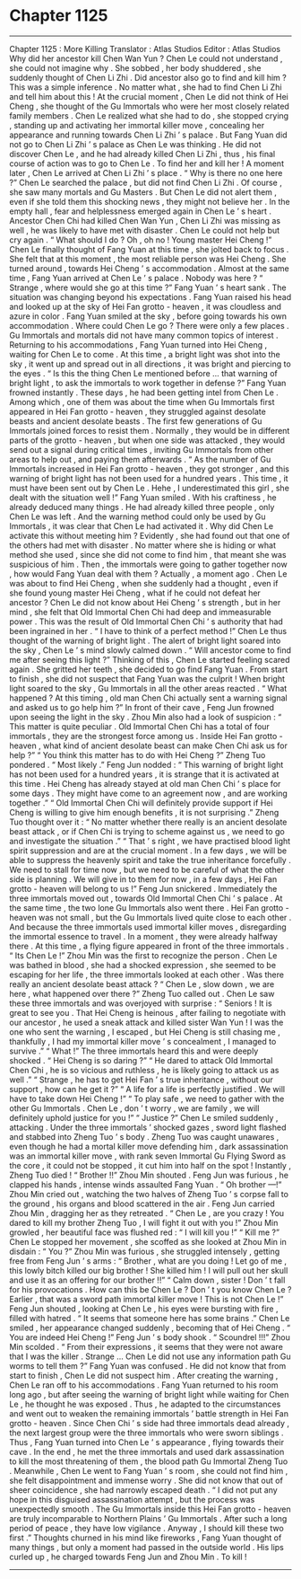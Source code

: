 
# Chapter 1125


---

Chapter 1125 : More Killing
Translator :
Atlas Studios
Editor :
Atlas Studios
Why did her ancestor kill Chen Wan Yun ?
Chen Le could not understand , she could not imagine why .
She sobbed , her body shuddered , she suddenly thought of Chen Li Zhi . Did ancestor also go to find and kill him ?
This was a simple inference .
No matter what , she had to find Chen Li Zhi and tell him about this !
At the crucial moment , Chen Le did not think of Hei Cheng , she thought of the Gu Immortals who were her most closely related family members .
Chen Le realized what she had to do , she stopped crying , standing up and activating her immortal killer move , concealing her appearance and running towards Chen Li Zhi ’ s palace .
But Fang Yuan did not go to Chen Li Zhi ’ s palace as Chen Le was thinking .
He did not discover Chen Le , and he had already killed Chen Li Zhi , thus , his final course of action was to go to Chen Le .
To find her and kill her !
A moment later , Chen Le arrived at Chen Li Zhi ’ s place .
“ Why is there no one here ?” Chen Le searched the palace , but did not find Chen Li Zhi .
Of course , she saw many mortals and Gu Masters .
But Chen Le did not alert them , even if she told them this shocking news , they might not believe her .
In the empty hall , fear and helplessness emerged again in Chen Le ’ s heart .
Ancestor Chen Chi had killed Chen Wan Yun , Chen Li Zhi was missing as well , he was likely to have met with disaster .
Chen Le could not help but cry again .
“ What should I do ? Oh , oh no ! Young master Hei Cheng !” Chen Le finally thought of Fang Yuan at this time , she jolted back to focus .
She felt that at this moment , the most reliable person was Hei Cheng .
She turned around , towards Hei Cheng ’ s accommodation .
Almost at the same time , Fang Yuan arrived at Chen Le ’ s palace .
Nobody was here ?
“ Strange , where would she go at this time ?” Fang Yuan ’ s heart sank .
The situation was changing beyond his expectations .
Fang Yuan raised his head and looked up at the sky of Hei Fan grotto - heaven , it was cloudless and azure in color .
Fang Yuan smiled at the sky , before going towards his own accommodation .
Where could Chen Le go ?
There were only a few places .
Gu Immortals and mortals did not have many common topics of interest .
Returning to his accommodations , Fang Yuan turned into Hei Cheng , waiting for Chen Le to come .
At this time , a bright light was shot into the sky , it went up and spread out in all directions , it was bright and piercing to the eyes .
“ Is this the thing Chen Le mentioned before … that warning of bright light , to ask the immortals to work together in defense ?” Fang Yuan frowned instantly .
These days , he had been getting intel from Chen Le .
Among which , one of them was about the time when Gu Immortals first appeared in Hei Fan grotto - heaven , they struggled against desolate beasts and ancient desolate beasts .
The first few generations of Gu Immortals joined forces to resist them . Normally , they would be in different parts of the grotto - heaven , but when one side was attacked , they would send out a signal during critical times , inviting Gu Immortals from other areas to help out , and paying them afterwards .
“ As the number of Gu Immortals increased in Hei Fan grotto - heaven , they got stronger , and this warning of bright light has not been used for a hundred years . This time , it must have been sent out by Chen Le . Hehe , I underestimated this girl , she dealt with the situation well !” Fang Yuan smiled .
With his craftiness , he already deduced many things .
He had already killed three people , only Chen Le was left . And the warning method could only be used by Gu Immortals , it was clear that Chen Le had activated it .
Why did Chen Le activate this without meeting him ?
Evidently , she had found out that one of the others had met with disaster .
No matter where she is hiding or what method she used , since she did not come to find him , that meant she was suspicious of him .
Then , the immortals were going to gather together now , how would Fang Yuan deal with them ?
Actually , a moment ago .
Chen Le was about to find Hei Cheng , when she suddenly had a thought , even if she found young master Hei Cheng , what if he could not defeat her ancestor ?
Chen Le did not know about Hei Cheng ’ s strength , but in her mind , she felt that Old Immortal Chen Chi had deep and immeasurable power . This was the result of Old Immortal Chen Chi ’ s authority that had been ingrained in her .
“ I have to think of a perfect method !” Chen Le thus thought of the warning of bright light .
The alert of bright light soared into the sky , Chen Le ’ s mind slowly calmed down .
“ Will ancestor come to find me after seeing this light ?” Thinking of this , Chen Le started feeling scared again .
She gritted her teeth , she decided to go find Fang Yuan .
From start to finish , she did not suspect that Fang Yuan was the culprit !
When bright light soared to the sky , Gu Immortals in all the other areas reacted .
“ What happened ? At this timing , old man Chen Chi actually sent a warning signal and asked us to go help him ?” In front of their cave , Feng Jun frowned upon seeing the light in the sky .
Zhou Min also had a look of suspicion : “ This matter is quite peculiar . Old Immortal Chen Chi has a total of four immortals , they are the strongest force among us . Inside Hei Fan grotto - heaven , what kind of ancient desolate beast can make Chen Chi ask us for help ?”
“ You think this matter has to do with Hei Cheng ?” Zheng Tuo pondered .
“ Most likely .” Feng Jun nodded : “ This warning of bright light has not been used for a hundred years , it is strange that it is activated at this time . Hei Cheng has already stayed at old man Chen Chi ’ s place for some days . They might have come to an agreement now , and are working together .”
“ Old Immortal Chen Chi will definitely provide support if Hei Cheng is willing to give him enough benefits , it is not surprising .” Zheng Tuo thought over it : “ No matter whether there really is an ancient desolate beast attack , or if Chen Chi is trying to scheme against us , we need to go and investigate the situation .”
“ That ’ s right , we have practised blood light spirit suppression and are at the crucial moment . In a few days , we will be able to suppress the heavenly spirit and take the true inheritance forcefully . We need to stall for time now , but we need to be careful of what the other side is planning . We will give in to them for now , in a few days , Hei Fan grotto - heaven will belong to us !” Feng Jun snickered .
Immediately the three immortals moved out , towards Old Immortal Chen Chi ’ s palace .
At the same time , the two lone Gu Immortals also went there .
Hei Fan grotto - heaven was not small , but the Gu Immortals lived quite close to each other .
And because the three immortals used immortal killer moves , disregarding the immortal essence to travel .
In a moment , they were already halfway there .
At this time , a flying figure appeared in front of the three immortals .
“ Its Chen Le !” Zhou Min was the first to recognize the person .
Chen Le was bathed in blood , she had a shocked expression , she seemed to be escaping for her life , the three immortals looked at each other .
Was there really an ancient desolate beast attack ?
“ Chen Le , slow down , we are here , what happened over there ?” Zheng Tuo called out .
Chen Le saw these three immortals and was overjoyed with surprise : “ Seniors ! It is great to see you . That Hei Cheng is heinous , after failing to negotiate with our ancestor , he used a sneak attack and killed sister Wan Yun ! I was the one who sent the warning , I escaped , but Hei Cheng is still chasing me , thankfully , I had my immortal killer move ’ s concealment , I managed to survive .”
“ What !” The three immortals heard this and were deeply shocked .
“ Hei Cheng is so daring ?”
“ He dared to attack Old Immortal Chen Chi , he is so vicious and ruthless , he is likely going to attack us as well .”
“ Strange , he has to get Hei Fan ’ s true inheritance , without our support , how can he get it ?”
“ A life for a life is perfectly justified . We will have to take down Hei Cheng !”
“ To play safe , we need to gather with the other Gu Immortals . Chen Le , don ’ t worry , we are family , we will definitely uphold justice for you !”
“ Justice ?” Chen Le smiled suddenly , attacking .
Under the three immortals ’ shocked gazes , sword light flashed and stabbed into Zheng Tuo ’ s body .
Zheng Tuo was caught unawares , even though he had a mortal killer move defending him , dark assassination was an immortal killer move , with rank seven Immortal Gu Flying Sword as the core , it could not be stopped , it cut him into half on the spot !
Instantly , Zheng Tuo died !
“ Brother !!” Zhou Min shouted .
Feng Jun was furious , he clapped his hands , intense winds assaulted Fang Yuan .
“ Oh brother —!” Zhou Min cried out , watching the two halves of Zheng Tuo ’ s corpse fall to the ground , his organs and blood scattered in the air .
Feng Jun carried Zhou Min , dragging her as they retreated .
“ Chen Le , are you crazy ! You dared to kill my brother Zheng Tuo , I will fight it out with you !” Zhou Min growled , her beautiful face was flushed red : “ I will kill you !”
“ Kill me ?” Chen Le stopped her movement , she scoffed as she looked at Zhou Min in disdain : “ You ?”
Zhou Min was furious , she struggled intensely , getting free from Feng Jun ’ s arms : “ Brother , what are you doing ! Let go of me , this lowly bitch killed our big brother ! She killed him ! I will pull out her skull and use it as an offering for our brother !!”
“ Calm down , sister ! Don ’ t fall for his provocations . How can this be Chen Le ? Don ’ t you know Chen Le ? Earlier , that was a sword path immortal killer move ! This is not Chen Le !” Feng Jun shouted , looking at Chen Le , his eyes were bursting with fire , filled with hatred .
“ It seems that someone here has some brains .” Chen Le smiled , her appearance changed suddenly , becoming that of Hei Cheng .
“ You are indeed Hei Cheng !” Feng Jun ’ s body shook .
“ Scoundrel !!!” Zhou Min scolded .
“ From their expressions , it seems that they were not aware that I was the killer . Strange … Chen Le did not use any information path Gu worms to tell them ?” Fang Yuan was confused .
He did not know that from start to finish , Chen Le did not suspect him .
After creating the warning , Chen Le ran off to his accommodations .
Fang Yuan returned to his room long ago , but after seeing the warning of bright light while waiting for Chen Le , he thought he was exposed . Thus , he adapted to the circumstances and went out to weaken the remaining immortals ’ battle strength in Hei Fan grotto - heaven .
Since Chen Chi ’ s side had three immortals dead already , the next largest group were the three immortals who were sworn siblings .
Thus , Fang Yuan turned into Chen Le ’ s appearance , flying towards their cave .
In the end , he met the three immortals and used dark assassination to kill the most threatening of them , the blood path Gu Immortal Zheng Tuo .
Meanwhile , Chen Le went to Fang Yuan ’ s room , she could not find him , she felt disappointment and immense worry .
She did not know that out of sheer coincidence , she had narrowly escaped death .
“ I did not put any hope in this disguised assassination attempt , but the process was unexpectedly smooth . The Gu Immortals inside this Hei Fan grotto - heaven are truly incomparable to Northern Plains ’ Gu Immortals . After such a long period of peace , they have low vigilance . Anyway , I should kill these two first .”
Thoughts churned in his mind like fireworks , Fang Yuan thought of many things , but only a moment had passed in the outside world .
His lips curled up , he charged towards Feng Jun and Zhou Min .
To kill !

---

